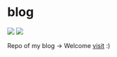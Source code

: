 # blog

[![](https://github.com/saltbo/blog/workflows/build/badge.svg)](https://github.com/saltbo/blog/actions?query=workflow%3Abuild)
[![](https://img.shields.io/github/license/saltbo/blog.svg)](https://github.com/saltbo/blog/blob/master/LICENSE)

Repo of my blog → Welcome [visit](https://saltbo.cn)  :)